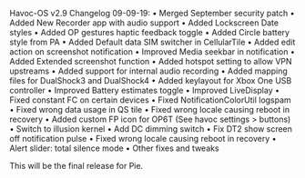 Havoc-OS v2.9 Changelog 09-09-19: 
• Merged September security patch 
• Added New Recorder app with audio support 
• Added Lockscreen Date styles 
• Added OP gestures haptic feedback toggle 
• Added Circle battery style from PA 
• Added Default data SIM switcher in CellularTile 
• Added edit action on screenshot notification 
• Improved Media seekbar in notification 
• Added Extended screenshot function 
• Added hotspot setting to allow VPN upstreams 
• Added support for internal audio recording 
• Added mapping files for DualShock3 and DualShock4 
• Added keylayout for Xbox One USB controller 
• Improved Battery estimates toggle 
• Improved LiveDisplay 
• Fixed constant FC on certain devices 
• Fixed NotificationColorUtil logspam 
• Fixed wrong data usage in QS tile 
• Fixed wrong locale causing reboot in recovery 
• Added custom FP icon for OP6T (See havoc settings > buttons) 
• Switch to illusion kernel • Add DC dimming switch 
• Fix DT2 show screen off notification pulse 
• Fixed wrong locale causing reboot in recovery 
• Alert slider: total silence mode 
• Other fixes and tweaks


This will be the final release for Pie.
